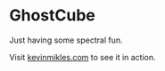 # GhostCube

Just having some spectral fun.

Visit [kevinmikles.com](http://kevinmikles.com) to see it in action.
